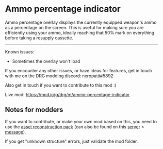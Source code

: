 # Ammo percentage indicator

Ammo percentage overlay displays the currently equipped weapon's ammo as a percentage on the screen.
This is useful for making sure you are efficiently using your ammo, ideally reaching that 50% mark on everything before taking a resupply cassette.

---------------------------------

Known issues:

 - Sometimes the overlay won't load

If you encounter any other issues, or have ideas for features, get in touch with me on the DRG modding discord: neropatti#5892

Also get in touch if you want to contribute to this mod :)

Live mod: https://mod.io/g/drg/m/ammo-percentage-indicator

## Notes for modders

If you want to contribute, or make your own mod based on this, you need to use the [asset reconstruction pack](https://drive.google.com/file/d/1HL-z5I62FpY6l9Qt2QGnR8ZpHkHyfESQ/view?usp=sharing) (can also be found on this [server](https://discord.gg/gUw32ayWGt) > [message](https://discord.com/channels/676880716142739467/883791204930703360/998263940809232507)).

If you get "unknown structure" errors, just validate the mod folder.
